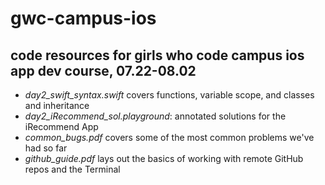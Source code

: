 # gwc-campus-ios
## code resources for girls who code campus ios app dev course, 07.22-08.02
- *day2_swift_syntax.swift* covers functions, variable scope, and classes and inheritance
- *day2_iRecommend_sol.playground*: annotated solutions for the iRecommend App
- *common_bugs.pdf* covers some of the most common problems we've had so far
- *github_guide.pdf* lays out the basics of working with remote GitHub repos and the Terminal

